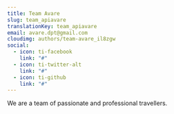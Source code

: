 ```yaml
---
title: Team Avare
slug: team_apiavare
translationKey: team_apiavare
email: avare.dpt@gmail.com
cloudimg: authors/team-avare_il8zgw
social:
  - icon: ti-facebook
    link: "#"
  - icon: ti-twitter-alt
    link: "#"
  - icon: ti-github
    link: "#"
---
```

We are a team of passionate and professional travellers.